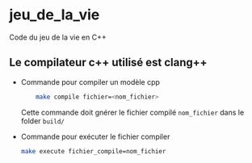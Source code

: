 # jeu_de_la_vie

Code du jeu de la vie en C++


## Le compilateur c++ utilisé est clang++

- Commande pour compiler un modèle cpp
    ```bash
        make compile fichier=<nom_fichier>
    ```
    Cette commande doit gnérer le fichier compilé `nom_fichier` dans le folder `build/` 
    

- Commande pour exécuter le fichier compiler 
    ```bash 
    make execute fichier_compile=nom_fichier
    ```
